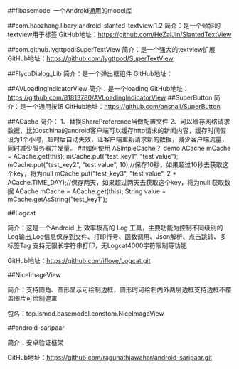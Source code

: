 ##flbasemodel
一个Android通用的model库

##com.haozhang.libary:android-slanted-textview:1.2
简介：是一个倾斜的textview用于标签
GitHub地址：https://github.com/HeZaiJin/SlantedTextView

##com.github.lygttpod:SuperTextView
简介：是一个强大的textview扩展
GitHub地址：https://github.com/lygttpod/SuperTextView

##FlycoDialog_Lib
简介：是一个弹出框组件
GitHub地址：

##AVLoadingIndicatorView
简介：是一个loading
GitHub地址：https://github.com/81813780/AVLoadingIndicatorView
##SuperButton
简介：是一个通用按钮
GitHub地址：https://github.com/ansnail/SuperButton

##ACache
简介：
1、替换SharePreference当做配置文件
2、可以缓存网络请求数据，比如oschina的android客户端可以缓存http请求的新闻内容，缓存时间假设为1个小时，超时后自动失效，让客户端重新请求新的数据，减少客户端流量，同时减少服务器并发量。
##如何使用 ASimpleCache？ demo
ACache mCache = ACache.get(this);
mCache.put("test_key1", "test value");
mCache.put("test_key2", "test value", 10);//保存10秒，如果超过10秒去获取这个key，将为null
mCache.put("test_key3", "test value", 2 * ACache.TIME_DAY);//保存两天，如果超过两天去获取这个key，将为null
获取数据
ACache mCache = ACache.get(this);
String value = mCache.getAsString("test_key1");

##Logcat

简介：这是一个Android 上 效率极高的 Log 工具，主要功能为控制不同级别的Log输出,Log信息保存到文件、打印行号、函数调用、Json解析、点击跳转、多标签Tag 支持无限长字符串打印，无Logcat4000字符限制等功能

GitHub地址：https://github.com/iflove/Logcat.git

##NiceImageView

简介：支持圆角、圆形显示可绘制边框，圆形时可绘制内外两层边框支持边框不覆盖图片可绘制遮罩

包名：top.lsmod.basemodel.constom.NiceImageView

##android-saripaar

简介：安卓验证框架

GitHub地址：https://github.com/ragunathjawahar/android-saripaar.git


